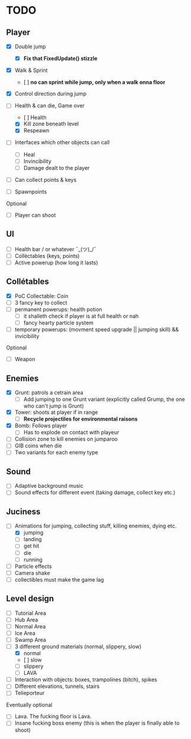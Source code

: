 # TODO

## Player

- [x] Double jump
  - [x] **Fix that FixedUpdate() stizzle**
- [x] Walk & Sprint
  - [ ] **no can sprint while jump, only when a walk onna floor**
- [x] Control direction during jump
- [ ] Health & can die, Game over
  - [ ] Health
  - [x] Kill zone beneath level
  - [x] Respeawn
- [ ] Interfaces which other objects can call
  - [ ] Heal
  - [ ] Invincibility
  - [ ] Damage dealt to the player
- [ ] Can collect points & keys
- [ ] Spawnpoints


Optional
- [ ] Player can shoot

## UI

- [ ] Health bar / or whatever ¯\_(ツ)_/¯
- [ ] Collèctables (keys, points)
- [ ] Active powerup (how long it lasts)

## Collétables

- [x] PoC Collectable: Coin 
- [ ] 3 fancy key to collect
- [ ] permanent powerups: health potion
  - [ ] it shalleth check if player is at full health or nah
  - [ ] fancy hearty particle system
- [ ] temporary powerups: (movment speed upgrade || jumping skill) && invicibility

Optional
- [ ] Weapon

## Enemies

- [x] Grunt: patrols a cetrain area
  - [ ] Add jumping to one Grunt variant (explicitly called Grump, the one who can't jump is Grunt)
- [x] Tower: shoots at player if in range
  - [ ] **Recycle projectiles for environmental raisons**
- [x] Bomb: Follows player
  - [ ] Has to explode on contact with playeur
- [ ] Collision zone to kill enemies on jumparoo
- [ ] GIB coins when die
- [ ] Two variants for each enemy type

## Sound

- [ ] Adaptive background music
- [ ] Sound effects for different event (taking damage, collect key etc.)

## Juciness

- [ ] Animations for jumping, collecting stuff, killing enemies, dying etc.
  - [x] jumping
  - [ ] landing
  - [ ] get hit
  - [ ] die
  - [ ] running
- [ ] Particle effects
- [ ] Camera shake
- [ ] collectibles must make the game lag

## Level design

- [ ] Tutorial Area
- [ ] Hub Area
- [ ] Normal Area
- [ ] Ice Area
- [ ] Swamp Area
- [ ] 3 different ground materials (normal, slippery, slow)
  - [x] normal
  - [ ] slow
  - [ ] slippery
  - [ ] LAVA
- [ ] Interaction with objects: boxes, trampolines (bitch), spikes
- [ ] Different elevations, tunnels, stairs
- [ ] Telieporteur

Eventually optional

- [ ] Lava. The fucking floor is Lava.
- [ ] Insane fucking boss enemy (this is when the player is finally able to shoot)
